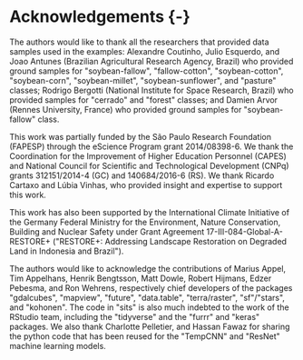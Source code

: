 # Acknowledgements {-}

The authors would like to thank all the researchers that provided data samples used in the examples: Alexandre Coutinho, Julio Esquerdo, and Joao Antunes (Brazilian Agricultural Research Agency, Brazil) who provided ground samples for "soybean-fallow", "fallow-cotton", "soybean-cotton", "soybean-corn", "soybean-millet", "soybean-sunflower", and "pasture" classes; Rodrigo Bergotti (National Institute for Space Research, Brazil) who provided samples for "cerrado" and "forest" classes; and Damien Arvor (Rennes University, France) who provided ground samples for "soybean-fallow" class. 

This work was partially funded by the São Paulo Research Foundation (FAPESP) through the eScience Program grant 2014/08398-6. We thank the Coordination for the Improvement of Higher Education Personnel (CAPES) and National Council for Scientific and Technological Development (CNPq) grants 312151/2014-4 (GC) and 140684/2016-6 (RS). We thank Ricardo Cartaxo and Lúbia Vinhas, who provided insight and expertise to support this work.

This work has also been supported by the International Climate Initiative of the Germany Federal Ministry for the Environment, Nature Conservation, Building and Nuclear Safety under Grant Agreement 17-III-084-Global-A-RESTORE+ ("RESTORE+: Addressing Landscape Restoration on Degraded Land in Indonesia and Brazil"). 

The authors would like to acknowledge the contributions of Marius Appel, Tim Appelhans, Henrik Bengtsson, Matt Dowle, Robert Hijmans, Edzer Pebesma, and Ron Wehrens, respectively chief developers of the packages "gdalcubes", "mapview", "future", "data.table", "terra/raster", "sf"/"stars", and "kohonen". The code in "sits" is also much indebted to the work of the RStudio team, including the "tidyverse" and  the "furrr" and "keras" packages. We also thank Charlotte Pelletier, and Hassan Fawaz for sharing the python code that has been reused for the "TempCNN" and "ResNet" machine learning models.
